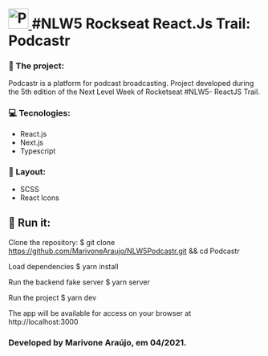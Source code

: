 #  <a href="https://rocketseat.com.br//" target="_blank"> <img src="https://image.freepik.com/free-vector/illustration-headphones-icon_53876-5571.jpg" alt="Podcastr" width="40" height="40"/> </a> #NLW5 Rockseat React.Js Trail: Podcastr 

### 📰  The project:

Podcastr is a platform for podcast broadcasting. 
Project developed during the 5th edition of the Next Level Week of Rocketseat #NLW5- ReactJS Trail.

### 💻 Tecnologies:
- React.js
- Next.js
- Typescript

### 🎨 Layout:
- SCSS
- React Icons

## 🏃 Run it: 

Clone the repository:
$ git clone https://github.com/MarivoneAraujo/NLW5Podcastr.git && cd Podcastr

Load dependencies
$ yarn install

Run the backend fake server
$ yarn server

Run the project
$ yarn dev

The app will be available for access on your browser at http://localhost:3000

### Developed by Marivone Araújo, em 04/2021.
